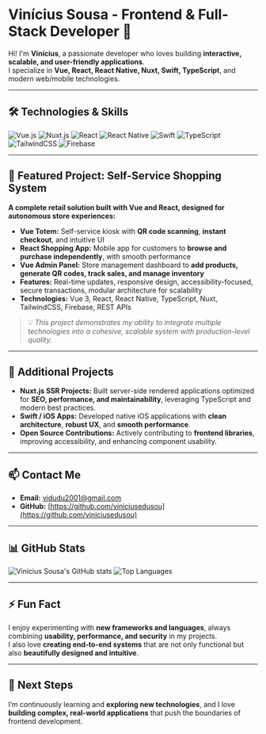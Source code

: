 # Vinícius Sousa - Frontend & Full-Stack Developer 🚀

Hi! I'm **Vinícius**, a passionate developer who loves building **interactive, scalable, and user-friendly applications**.  
I specialize in **Vue, React, React Native, Nuxt, Swift, TypeScript**, and modern web/mobile technologies.

---

## 🛠️ Technologies & Skills

![Vue.js](https://img.shields.io/badge/Vue-35495e?style=for-the-badge&logo=vue.js&logoColor=4FC08D)
![Nuxt.js](https://img.shields.io/badge/Nuxt-00DC82?style=for-the-badge&logo=nuxt.js&logoColor=white)
![React](https://img.shields.io/badge/React-20232A?style=for-the-badge&logo=react&logoColor=61DAFB)
![React Native](https://img.shields.io/badge/React_Native-20232A?style=for-the-badge&logo=react&logoColor=61DAFB)
![Swift](https://img.shields.io/badge/Swift-FA7343?style=for-the-badge&logo=swift&logoColor=white)
![TypeScript](https://img.shields.io/badge/TypeScript-007ACC?style=for-the-badge&logo=typescript&logoColor=white)
![TailwindCSS](https://img.shields.io/badge/TailwindCSS-06B6D4?style=for-the-badge&logo=tailwind-css&logoColor=white)
![Firebase](https://img.shields.io/badge/Firebase-FFCA28?style=for-the-badge&logo=firebase&logoColor=white)

---

## 🌟 Featured Project: Self-Service Shopping System

**A complete retail solution built with Vue and React, designed for autonomous store experiences:**

- **Vue Totem:** Self-service kiosk with **QR code scanning**, **instant checkout**, and intuitive UI
- **React Shopping App:** Mobile app for customers to **browse and purchase independently**, with smooth performance
- **Vue Admin Panel:** Store management dashboard to **add products, generate QR codes, track sales, and manage inventory**
- **Features:** Real-time updates, responsive design, accessibility-focused, secure transactions, modular architecture for scalability
- **Technologies:** Vue 3, React, React Native, TypeScript, Nuxt, TailwindCSS, Firebase, REST APIs

> 💡 *This project demonstrates my ability to integrate multiple technologies into a cohesive, scalable system with production-level quality.*

---

## 🔹 Additional Projects

- **Nuxt.js SSR Projects:** Built server-side rendered applications optimized for **SEO, performance, and maintainability**, leveraging TypeScript and modern best practices.  
- **Swift / iOS Apps:** Developed native iOS applications with **clean architecture**, **robust UX**, and **smooth performance**.  
- **Open Source Contributions:** Actively contributing to **frontend libraries**, improving accessibility, and enhancing component usability.  

---

## 📫 Contact Me

- **Email:** [vidudu2001@gmail.com](mailto:vidudu2001@gmail.com)  
- **GitHub:** [https://github.com/viniciusedusou](https://github.com/viniciusedusou)  

---

## 📊 GitHub Stats

![Vinícius Sousa's GitHub stats](https://github-readme-stats.vercel.app/api?username=viniciusedusou&show_icons=true&theme=radical)
![Top Languages](https://github-readme-stats.vercel.app/api/top-langs/?username=viniciusedusou&layout=compact&theme=radical)

---

## ⚡ Fun Fact
I enjoy experimenting with **new frameworks and languages**, always combining **usability, performance, and security** in my projects.  
I also love **creating end-to-end systems** that are not only functional but also **beautifully designed and intuitive**.

---

## 📌 Next Steps
I’m continuously learning and **exploring new technologies**, and I love **building complex, real-world applications** that push the boundaries of frontend development.
